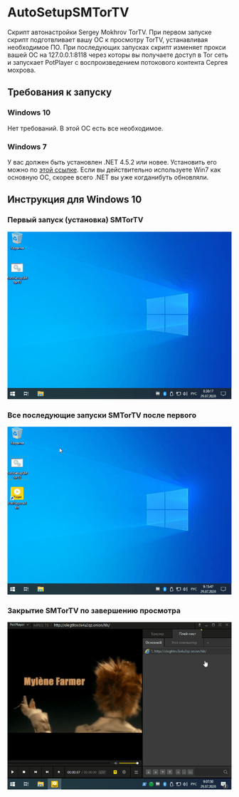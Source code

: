 # AutoSetupSMTorTV
Скрипт автонастройки Sergey Mokhrov TorTV. При первом запуске скрипт подготвливает вашу ОС к просмотру TorTV, устанавливая необходимое ПО. При последующих запусках скрипт изменяет прокси вашей ОС на 127.0.0.1:8118 через которы вы получаете доступ в Tor сеть и запускает PotPlayer с воспроизведением потокового контента Сергея мохрова.

## Требования к запуску

### Windows 10
Нет требований. В этой ОС есть все необходимое.

### Windows 7
У вас должен быть установлен .NET 4.5.2 или новее. Установить его можно по [этой ссылке](https://www.microsoft.com/download/details.aspx?id=42642). Если вы действительно используете Win7 как основную ОС, скорее всего .NET вы уже когданибуть обновляли.

## Инструкция для Windows 10
### Первый запуск (установка) SMTorTV

![First start SMTorTV on Windows 10 Demo](https://raw.githubusercontent.com/Veanvi/AutoSetupSMTorTV/master/ReadmeGIFs/Win10/Win10InstallTorTV.gif)

### Все последующие запуски SMTorTV после первого

![Standart start SMTorTV on Windows 10 Demo](https://raw.githubusercontent.com/Veanvi/AutoSetupSMTorTV/master/ReadmeGIFs/Win10/Win10StartTorTV.gif)

### Закрытие SMTorTV по завершению просмотра

![Stop SMTorTV on Windows 10 Demo](https://raw.githubusercontent.com/Veanvi/AutoSetupSMTorTV/master/ReadmeGIFs/Win10/Win10StopTorTV.gif)
